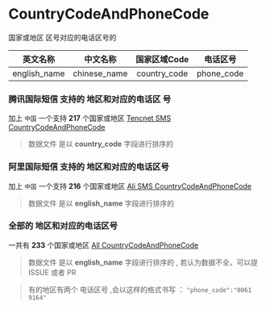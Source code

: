# CountryCodeAndPhoneCode
国家或地区 区号对应的电话区号的

|英文名称|中文名称|国家区域Code|电话区号|
|:---:|:----:|:------:|:------:|
|english_name|chinese_name|country_code|phone_code|

### 腾讯国际短信 支持的 地区和对应的电话区 号

加上 `中国` 一个支持  **217** 个国家或地区 [Tencnet SMS CountryCodeAndPhoneCode](./tencentSms/countryCodeAndPhoneCode.json)

> 数据文件 是以 **country_code** 字段进行排序的

### 阿里国际短信 支持的 地区和对应的电话区号

加上 `中国` 一个支持  **216** 个国家或地区 [Ali SMS CountryCodeAndPhoneCode](./aliSms/countryCodeAndPhoneCode.json)

> 数据文件 是以 **english_name** 字段进行排序的

### 全部的 地区和对应的电话区号

一共有 **233** 个国家或地区 [All CountryCodeAndPhoneCode](./all/countryCodeAndPhoneCode.json)

> 数据文件 是以 **english_name** 字段进行排序的 , 若认为数据不全，可以提 ISSUE 或者 PR 

> 有的地区有两个 电话区号 ,会以这样的格式书写 ： `"phone_code":"0061 9164"`
